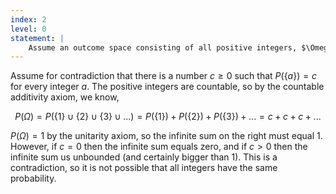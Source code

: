 ```yaml
---
index: 2
level: 0
statement: |
    Assume an outcome space consisting of all positive integers, $\Omega = \{1,2,3,...\}$, and a probability function $P$ defined on the power set. Prove that it is not possible for the probability of every integer to be equal. That is it is not possible that $P(\{a\}) = P(\{b\})$ for every pair of integers $a,b \in \{1,2,3,...\}$.
---
```

Assume for contradiction that there is a number $c \ge 0$ such that $P(\{a\}) = c$ for every integer $a$. The positive integers are countable, so by the countable additivity axiom, we know,

$$P(\Omega) = P( \{1\} \cup \{2\} \cup \{3\} \cup ...) = P( \{1\} ) + P( \{2\} ) + P( \{3\} ) + ... = c + c + c + ...$$

$P(\Omega) = 1$ by the unitarity axiom, so the infinite sum on the right must equal 1. However, if $c=0$ then the infinite sum equals zero, and if $c>0$ then the infinite sum us unbounded (and certainly bigger than 1). This is a contradiction, so it is not possible that all integers have the same probability.